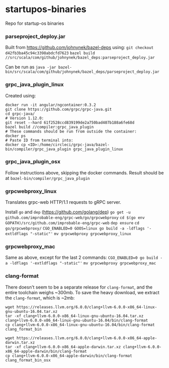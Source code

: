 # startupos-binaries
Repo for startup-os binaries

### parseproject_deploy.jar
Built from https://github.com/johnynek/bazel-deps using:
`git checkout d42fb3ba45c94c3398abdcfd7623`
`bazel build //src/scala/com/github/johnynek/bazel_deps:parseproject_deploy.jar`

Can be run as
`java -jar bazel-bin/src/scala/com/github/johnynek/bazel_deps/parseproject_deploy.jar`

### grpc_java_plugin_linux
Created using:
```
docker run -it angular/ngcontainer:0.3.2
git clone https://github.com/grpc/grpc-java.git
cd grpc-java/
# Version 1.12.0:
git reset --hard 61f2528ccd839199de2a750bad407b188a6fe68d
bazel build //compiler:grpc_java_plugin
# These commands should be run from outside the container:
docker ps
# Paste ID from terminal into:
docker cp <ID>:/home/circleci/grpc-java/bazel-bin/compiler/grpc_java_plugin grpc_java_plugin_linux
```

### grpc_java_plugin_osx
Follow instructions above, skipping the docker commands.
Result should be at `bazel-bin/compiler/grpc_java_plugin`


### grpcwebproxy_linux
Translates grpc-web HTTP/1.1 requests to gRPC server.

Install `go` and `dep` (https://github.com/golang/dep)
`go get -u github.com/improbable-eng/grpc-web/go/grpcwebproxy`
`cd $(go env GOPATH)/src/github.com/improbable-eng/grpc-web`
`dep ensure`
`cd go/grpcwebproxy/`
`CGO_ENABLED=0 GOOS=linux go build -a -ldflags '-extldflags "-static"'`
`mv grpcwebproxy grpcwebproxy_linux`

### grpcwebproxy_mac
Same as above, except for the last 2 commands:
`CGO_ENABLED=0 go build -a -ldflags '-extldflags "-static"'`
`mv grpcwebproxy grpcwebproxy_mac`

### clang-format
There doesn't seem to be a separate release for `clang-format`, and the entire toolchain weighs ~300mb.
To save the heavy download, we extract the `clang-format`, which is ~2mb:

```
wget https://releases.llvm.org/6.0.0/clang+llvm-6.0.0-x86_64-linux-gnu-ubuntu-16.04.tar.xz
tar -xf clang+llvm-6.0.0-x86_64-linux-gnu-ubuntu-16.04.tar.xz clang+llvm-6.0.0-x86_64-linux-gnu-ubuntu-16.04/bin/clang-format
cp clang+llvm-6.0.0-x86_64-linux-gnu-ubuntu-16.04/bin/clang-format clang_format_bin

wget https://releases.llvm.org/6.0.0/clang+llvm-6.0.0-x86_64-apple-darwin.tar.xz
tar -xf clang+llvm-6.0.0-x86_64-apple-darwin.tar.xz clang+llvm-6.0.0-x86_64-apple-darwin/bin/clang-format
cp clang+llvm-6.0.0-x86_64-apple-darwin/bin/clang-format clang_format_bin_osx
```
